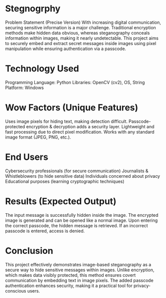 # Stegnogrphy
Problem Statement (Precise Version)
With increasing digital communication, securing sensitive information is a major challenge. Traditional encryption methods make hidden data obvious, whereas steganography conceals information within images, making it nearly undetectable. This project aims to securely embed and extract secret messages inside images using pixel manipulation while ensuring authentication via a passcode.

# Technology Used
Programming Language: Python
Libraries: OpenCV (cv2), OS, String
Platform: Windows

# Wow Factors (Unique Features)
Uses image pixels for hiding text, making detection difficult.
Passcode-protected encryption & decryption adds a security layer.
Lightweight and fast processing due to direct pixel modification.
Works with any standard image format (JPEG, PNG, etc.).

# End Users
Cybersecurity professionals (for secure communication)
Journalists & Whistleblowers (to hide sensitive data)
Individuals concerned about privacy
Educational purposes (learning cryptographic techniques)

# Results (Expected Output)
The input message is successfully hidden inside the image.
The encrypted image is generated and can be opened like a normal image.
Upon entering the correct passcode, the hidden message is retrieved.
If an incorrect passcode is entered, access is denied.

# Conclusion
This project effectively demonstrates image-based steganography as a secure way to hide sensitive messages within images. Unlike encryption, which makes data visibly protected, this method ensures covert communication by embedding text in image pixels. The added passcode authentication enhances security, making it a practical tool for privacy-conscious users.
